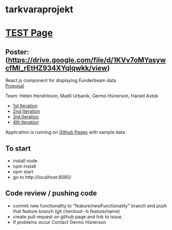 # tarkvaraprojekt   
   
#    [TEST Page](https://germohn.github.io/tarkvaraprojekt/)   
   
## Poster: (https://drive.google.com/file/d/1KVv7oMYasywcfMI_rEtHZ934XYqlqwkk/view)   
   
   
React.js component for displaying Funderbeam data   
[Proposal](https://courses.cs.ut.ee/MTAT.03.138/2017_fall/uploads/Main/FunderbeamVisualization.pdf)

Team: Helen Hendrikson, Madli Urbanik, Germo Hünerson, Harald Astok

* [1st Iteration](https://github.com/urbanikm/tarkvaraprojekt/wiki/1st-Iteration)
* [2nd Iteration](https://github.com/germohn/tarkvaraprojekt/wiki/2nd-Iteration)
* [3rd Iteration](https://github.com/germohn/tarkvaraprojekt/wiki/3rd-Iteration)
* [4th Iteration](https://github.com/germohn/tarkvaraprojekt/wiki/4th-Iteration)


Application is running on [Github Pages](https://germohn.github.io/tarkvaraprojekt/) with sample data.

## To start
* install node
* npm install
* npm start
* go to http://localhost:8080/


## Code review / pushing code
* commit new functionality to "feature/newFunctionality" branch and push that feature branch (git checkout -b feature/name)
* create pull request on github page and link to issue.
* If problems occur Contact Germo Hünerson
